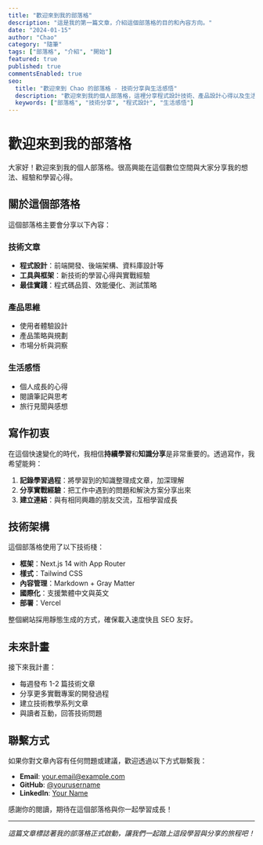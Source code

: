 ```yaml
---
title: "歡迎來到我的部落格"
description: "這是我的第一篇文章，介紹這個部落格的目的和內容方向。"
date: "2024-01-15"
author: "Chao"
category: "隨筆"
tags: ["部落格", "介紹", "開始"]
featured: true
published: true
commentsEnabled: true
seo:
  title: "歡迎來到 Chao 的部落格 - 技術分享與生活感悟"
  description: "歡迎來到我的個人部落格，這裡分享程式設計技術、產品設計心得以及生活中的思考與感悟。"
  keywords: ["部落格", "技術分享", "程式設計", "生活感悟"]
---
```


# 歡迎來到我的部落格

大家好！歡迎來到我的個人部落格。很高興能在這個數位空間與大家分享我的想法、經驗和學習心得。

## 關於這個部落格

這個部落格主要會分享以下內容：

### 技術文章
- **程式設計**：前端開發、後端架構、資料庫設計等
- **工具與框架**：新技術的學習心得與實戰經驗
- **最佳實踐**：程式碼品質、效能優化、測試策略

### 產品思維
- 使用者體驗設計
- 產品策略與規劃
- 市場分析與洞察

### 生活感悟
- 個人成長的心得
- 閱讀筆記與思考
- 旅行見聞與感想

## 寫作初衷

在這個快速變化的時代，我相信**持續學習**和**知識分享**是非常重要的。透過寫作，我希望能夠：

1. **記錄學習過程**：將學習到的知識整理成文章，加深理解
2. **分享實戰經驗**：把工作中遇到的問題和解決方案分享出來
3. **建立連結**：與有相同興趣的朋友交流，互相學習成長

## 技術架構

這個部落格使用了以下技術棧：

- **框架**：Next.js 14 with App Router
- **樣式**：Tailwind CSS
- **內容管理**：Markdown + Gray Matter
- **國際化**：支援繁體中文與英文
- **部署**：Vercel

整個網站採用靜態生成的方式，確保載入速度快且 SEO 友好。

## 未來計畫

接下來我計畫：

- 每週發布 1-2 篇技術文章
- 分享更多實戰專案的開發過程
- 建立技術教學系列文章
- 與讀者互動，回答技術問題

## 聯繫方式

如果你對文章內容有任何問題或建議，歡迎透過以下方式聯繫我：

- **Email**: your.email@example.com
- **GitHub**: [@yourusername](https://github.com/yourusername)
- **LinkedIn**: [Your Name](https://linkedin.com/in/yourprofile)

感謝你的閱讀，期待在這個部落格與你一起學習成長！

---

*這篇文章標誌著我的部落格正式啟動，讓我們一起踏上這段學習與分享的旅程吧！*

